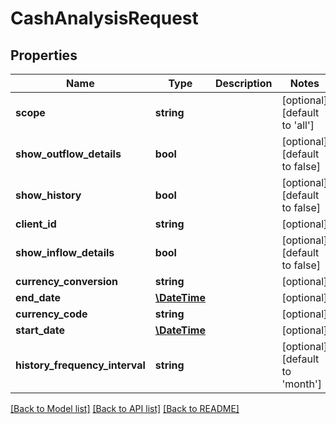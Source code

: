 # CashAnalysisRequest

## Properties
Name | Type | Description | Notes
------------ | ------------- | ------------- | -------------
**scope** | **string** |  | [optional] [default to 'all']
**show_outflow_details** | **bool** |  | [optional] [default to false]
**show_history** | **bool** |  | [optional] [default to false]
**client_id** | **string** |  | [optional] 
**show_inflow_details** | **bool** |  | [optional] [default to false]
**currency_conversion** | **string** |  | [optional] 
**end_date** | [**\DateTime**](\DateTime.md) |  | [optional] 
**currency_code** | **string** |  | [optional] 
**start_date** | [**\DateTime**](\DateTime.md) |  | [optional] 
**history_frequency_interval** | **string** |  | [optional] [default to 'month']

[[Back to Model list]](../README.md#documentation-for-models) [[Back to API list]](../README.md#documentation-for-api-endpoints) [[Back to README]](../README.md)


